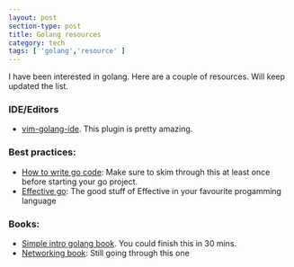 ```yaml
---
layout: post
section-type: post
title: Golang resources
category: tech
tags: [ 'golang','resource' ]
---
```


I have been interested in golang. Here are a couple of resources. Will keep updated the list.

### IDE/Editors
* [vim-golang-ide](http://farazdagi.com/blog/2015/vim-as-golang-ide). This plugin is pretty amazing.

### Best practices:
* [How to write go code](https://golang.org/doc/code.html): Make sure to skim through this at least once before starting your go project.
* [Effective go](https://golang.org/doc/effective_go.html): The good stuff of Effective in your favourite progamming language

### Books:
* [Simple intro golang book](https://www.golang-book.com/books/intro). You could finish this in 30 mins.
* [Networking book](https://jannewmarch.gitbooks.io/network-programming-with-go-golang-/content/): Still going through this one
